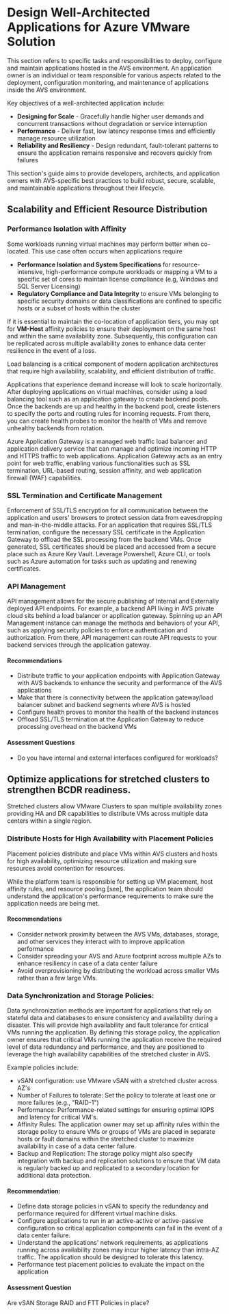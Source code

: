 # Design Well-Architected Applications for Azure VMware Solution 

This section refers to specific tasks and responsibilities to deploy, configure and maintain applications hosted in the AVS environment. An application owner is an individual or team responsible for various aspects related to the deployment, configuration  monitoring, and maintenance of applications inside the AVS environment. 

Key objectives of a well-architected application include:
- **Designing for Scale** - Gracefully handle higher user demands and concurrent transactions without degradation or service interruption 
- **Performance** - Deliver fast, low latency response times and efficiently manage resource utilization 
- **Reliability and Resiliency** - Design redundant, fault-tolerant patterns to ensure the application remains responsive and recovers quickly from failures


This section's guide aims to provide developers, architects, and application owners with AVS-specific best practices to build robust, secure, scalable, and maintainable applications throughout their lifecycle. 

## Scalability and Efficient Resource Distribution 

### Performance Isolation with Affinity 

Some workloads running virtual machines may perform better when co-located. This use case often occurs when applications require
- **Performance Isolation and System Specifications** for resource-intensive, high-performance compute workloads
or mapping a VM to a specific set of cores to maintain license compliance (e.g, Windows and SQL Server Licensing)
- **Regulatory Compliance and Data Integrity** to ensure  VMs belonging to specific security domains or data classifications are confined to specific hosts or a subset of hosts within the cluster 

If it is essential to maintain the co-location of application tiers, you may opt for **VM-Host** affinity policies to ensure their deployment on the same host and within the same availability zone. Subsequently, this configuration can be replicated across multiple availability zones to enhance data center resilience in the event of a loss.

Load balancing is a critical component of modern application architectures that require high availability, scalability, and efficient distribution of traffic. 

Applications that experience demand increase will look to scale horizontally. After deploying applications on virtual machines, consider using a load balancing tool
such as an application gateway to create backend pools. Once the backends are up and healthy in the backend pool, create listeners to specify the ports and routing
rules for incoming requests. From there, you can create health probes to monitor the health of VMs and remove unhealthy backends from rotation. 

Azure Application Gateway is a managed web traffic load balancer and application delivery service that can manage and optimize incoming HTTP and HTTPS 
traffic to web applications. Application Gateway acts as an entry point for web traffic, enabling various functionalities such as SSL termination, URL-based routing, 
session affinity, and web application firewall (WAF) capabilities.



### SSL Termination and Certificate Management

 Enforcement of SSL/TLS encryption for all communication between the application and users' browsers to protect session data from eavesdropping and man-in-the-middle attacks. For an application that requires SSL/TLS termination, 
 configure the necessary SSL certificate in the Application Gateway to offload the SSL processing from the backend VMs.
 Once generated, SSL certificates should be placed and accessed from a secure place such as Azure Key Vault. Leverage Powershell, Azure CLI, or tools such as Azure automation for 
 tasks such as updating and renewing certificates. 


### API Management 

API management allows for the secure publishing of Internal and Externally deployed API endpoints. For example, a backend API living in AVS private cloud sits behind a load balancer or 
application gateway. Spinning up an API Management instance can manage the methods and behaviors of your API, such as applying security policies to enforce authentication and authorization. 
From there, API management can route API requests to your backend services through the application gateway.


#### Recommendations 

- Distribute traffic to your application endpoints with Application Gateway with AVS backends to enhance the security and performance of the AVS applications 
- Make that there is connectivity between the application gateway/load balancer subnet and backend segments where AVS is hosted
- Configure health proves to monitor the health of the backend instances
- Offload SSL/TLS termination at the Application Gateway to reduce processing overhead on the backend VMs


#### Assessment Questions 
- Do you have internal and external interfaces configured for workloads?
  
## Optimize applications for stretched clusters to strengthen BCDR readiness.

Stretched clusters allow VMware Clusters to span multiple availability zones providing HA and DR capabilities to distribute VMs across multiple data centers within a single region.

### Distribute Hosts for High Availability with Placement Policies

Placement policies distribute and place VMs within AVS clusters and hosts for high availability, optimizing resource utilization and making sure resources avoid contention for resources. 

While the platform team is responsible for setting up VM placement, host affinity rules, and resource pooling [see], the application team should understand the application's performance requirements to make sure the application needs 
are being met. 


#### Recommendations
- Consider network proximity between the AVS VMs, databases, storage, and other services they interact with to improve application performance
- Consider spreading your AVS and Azure footprint across multiple AZs to enhance resiliency in case of a data center failure
- Avoid overprovisioning by distributing the workload across smaller VMs rather than a few large VMs. 

### Data Synchronization and Storage Policies:
Data synchronization methods are important for applications that rely on stateful data and databases to ensure consistency and availability during a disaster. This will provide high availability and fault tolerance for critical VMs running the application. 
By defining this storage policy, the application owner ensures that critical VMs running the application receive the required level of data redundancy and performance, and they are positioned to leverage the high availability capabilities of the stretched cluster in AVS. 

Example policies include:
- vSAN configuration: use VMware vSAN with a stretched cluster across AZ's
- Number of Failures to tolerate: Set the policy to tolerate at least one or more failures (e.g., "RAID-1")
- Performance: Performance-related settings for ensuring optimal IOPS and latency for critical VM's. 
- Affinity Rules: The application owner may set up affinity rules within the storage policy to ensure VMs or groups of VMs are placed in separate hosts or fault domains within the stretched cluster to maximize availability in case of a data center failure. 
- Backup and Replication: The storage policy might also specify integration with backup and replication solutions to ensure that VM data is regularly backed up and replicated to a secondary location for additional data protection.

#### Recommendation: 
 
- Define data storage policies in vSAN to specify the redundancy and performance required for different virtual machine disks.
- Configure applications to run in an active-active or active-passive configuration so critical application components can fail in the event of a data center failure. 
- Understand the applications' network requirements, as applications running across availability zones may incur higher latency than intra-AZ traffic. The application should be designed to tolerate this latency.
- Performance test placement policies to evaluate the impact on the application 

#### Assessment Question 
Are vSAN Storage RAID and FTT Policies in place? 
